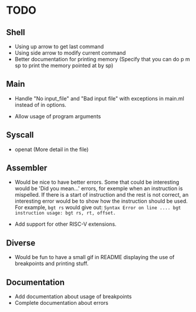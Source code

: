 # TODO

## Shell

* Using up arrow to get last command
* Using side arrow to modify current command
* Better documentation for printing memory (Specify that you can do p m sp to
  print the memory pointed at by sp)

## Main

* Handle "No input_file" and "Bad input file" with exceptions in main.ml instead
  of in options.

* Allow usage of program arguments

## Syscall

* openat (More detail in the file)

## Assembler

* Would be nice to have better errors.
  Some that could be interesting would be 'Did you mean...' errors, for exemple
  when an instruction is mispelled.
  If there is a start of instruction and the rest is not correct, an interesting
  error would be to show how the instruction should be used.
  For example, ``bgt rs`` would give out:
  ``Syntax Error on line .... bgt instruction usage: bgt rs, rt, offset.``

* Add support for other RISC-V extensions.

## Diverse

* Would be fun to have a small gif in README displaying the use of breakpoints
  and printing stuff.

## Documentation

* Add documentation about usage of breakpoints
* Complete documentation about errors

